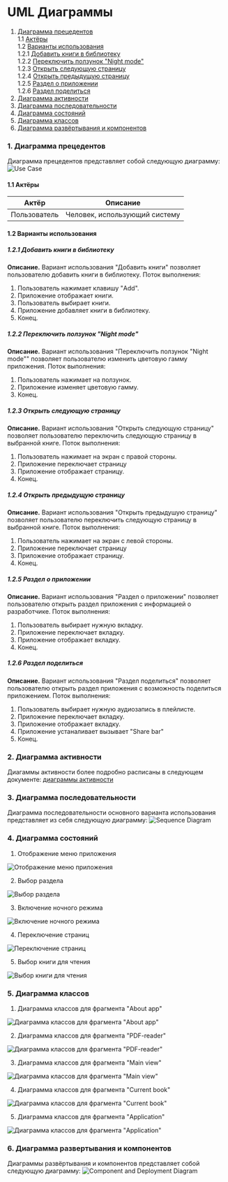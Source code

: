 ﻿# UML Диаграммы
1. [Диаграмма прецедентов](#1)<br>
1.1 [Актёры](#1.1)<br>
1.2 [Варианты использования](#1.2)<br>
1.2.1 [Добавить книги в библиотеку](#1.2.1)<br>
1.2.2 [Переключить ползунок "Night mode"](#1.2.2)<br>
1.2.3 [Открыть следующую страницу](#1.2.3)<br>
1.2.4 [Открыть предыдущую страницу](#1.2.4)<br>
1.2.5 [Раздел о приложении](#1.2.5)<br>
1.2.6 [Раздел поделиться](#1.2.6)<br>
2. [Диаграмма активности](#2)
3. [Диаграмма последовательности](#3)
4. [Диаграмма состояний](#4)
5. [Диаграмма классов](#5)
6. [Диаграмма развёртывания и компонентов](#6)

### 1. Диаграмма прецедентов<a name="6"></a>
Диаграмма прецедентов представляет собой следующую диаграмму:
![Use Case](https://github.com/DaniilPshenichny/BookReader/blob/master/docs/Diagramms/UseCase/UseCasee.png)
#### 1.1 Актёры<a name="1.1"></a>
Актёр | Описание
--- | ---
Пользователь|Человек, использующий систему

#### 1.2 Варианты использования<a name="1.2"></a>
##### 1.2.1 Добавить книги в библиотеку<a name="1.2.1"></a>
**Описание.** Вариант использования "Добавить книги" позволяет пользователю добавить книги в библиотеку.
Поток выполнения:
1. Пользователь нажимает клавишу "Add".
2. Приложение отображает книги.
3. Пользователь выбирает книги.
4. Приложение добавляет книги в библиотеку.
5. Конец.
##### 1.2.2 Переключить ползунок "Night mode"<a name="1.2.2"></a>
**Описание.** Вариант использования "Переключить ползунок "Night mode"" позволяет пользователю изменить цветовую гамму приложения.
Поток выполнения:
1. Пользователь нажимает на ползунок.
2. Приложение изменяет цветовую гамму.
3. Конец.
##### 1.2.3 Открыть следующую страницу<a name="1.2.3"></a>
**Описание.** Вариант использования "Открыть следующую страницу" позволяет пользователю переключить следующую страницу в  выбранной книге.
Поток выполнения:
1. Пользователь нажимает на экран с правой стороны.
2. Приложение переключает страницу
3. Приложение отображает страницу.
4. Конец.
##### 1.2.4 Открыть предыдущую страницу<a name="1.2.4"></a>
**Описание.** Вариант использования "Открыть предыдушую страницу"  позволяет пользователю переключить следующую страницу в  выбранной книге.
Поток выполнения:
1. Пользователь нажимает на экран с левой стороны.
2. Приложение переключает страницу
3. Приложение отображает страницу.
4. Конец.
##### 1.2.5 Раздел о приложении<a name="1.2.5"></a>
**Описание.** Вариант использования "Раздел о приложении" позволяет пользователю открыть раздел приложения с информацией о разработчике.
Поток выполнения:
1. Пользователь выбирает нужную вкладку.
2. Приложение переключает вкладку.
3. Приложение отображает вкладку.
4. Конец.
##### 1.2.6 Раздел поделиться<a name="1.2.6"></a>
**Описание.** Вариант использования "Раздел поделиться" позволяет пользователю открыть раздел приложения с возможность поделиться приложением.
Поток выполнения:
1. Пользователь выбирает нужную аудиозапись в плейлисте.
2. Приложение переключает вкладку.
3. Приложение отображает вкладку.
4. Приложение устаналивает вызывает "Share bar"
5. Конец.
### 2. Диаграмма активности<a name="2"></a>
Диагаммы активности более подробно расписаны в следующем документе: [диаграммы активности](https://github.com/DaniilPshenichny/BookReader/tree/master/docs/Diagramms/Activity)



### 3. Диаграмма последовательности<a name="3"></a>
Диаграмма последовательности основного варианта использования представляет из себя следующую диаграмму:
![Sequence Diagram](https://github.com/DaniilPshenichny/BookReader/blob/master/docs/Diagramms/Sequence/Sequencee.png)

### 4. Диаграмма состояний<a name="4"></a>
1. Отображение меню приложения

![Отображение меню приложения](https://github.com/DaniilPshenichny/BookReader/blob/master/docs/Diagramms/State/Menu.jpg)

2. Выбор раздела

![Выбор раздела](https://github.com/DaniilPshenichny/BookReader/blob/master/docs/Diagramms/State/tabchoice.jpg)

3. Включение ночного режима

![Включение ночного режима](https://github.com/DaniilPshenichny/BookReader/blob/master/docs/Diagramms/State/nightmode.jpg)

4. Переключение страниц

![Переключение страниц](https://github.com/DaniilPshenichny/BookReader/blob/master/docs/Diagramms/State/pagechanging.jpg)

5. Выбор книги для чтения

![Выбор книги для чтения](https://github.com/DaniilPshenichny/BookReader/blob/master/docs/Diagramms/State/bookchoice.jpg)

### 5. Диаграмма классов<a name="5"></a>
1. Диаграмма классов для фрагмента "About app"

![Диаграмма классов для фрагмента "About app"](https://github.com/DaniilPshenichny/BookReader/blob/master/docs/Diagramms/Class/Aboutapp.jpg)

2. Диаграмма классов для фрагмента "PDF-reader"

![Диаграмма классов для фрагмента "PDF-reader"](https://github.com/DaniilPshenichny/BookReader/blob/master/docs/Diagramms/Class/pdf.jpg)

3. Диаграмма классов для фрагмента "Main view"

![Диаграмма классов для фрагмента "Main view"](https://github.com/DaniilPshenichny/BookReader/blob/master/docs/Diagramms/Class/main.jpg)

4. Диаграмма классов для фрагмента "Current book"

![Диаграмма классов для фрагмента "Current book"](https://github.com/DaniilPshenichny/BookReader/blob/master/docs/Diagramms/Class/current.jpg)

5. Диаграмма классов для фрагмента "Application"

![Диаграмма классов для фрагмента "Application"](https://github.com/DaniilPshenichny/BookReader/blob/master/docs/Diagramms/Class/app.jpg)

### 6. Диаграмма развертывания и компонентов<a name="6"></a>
Диаграммы развёртывания и компонентов представляет собой следующую диаграмму: 
![Component and Deployment Diagram](https://github.com/DaniilPshenichny/BookReader/blob/master/docs/Diagramms/Component/Component.jpg)
